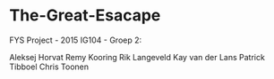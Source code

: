 # The-Great-Esacape
FYS Project - 2015
IG104 - Groep 2:

Aleksej Horvat
Remy Kooring
Rik Langeveld
Kay van der Lans
Patrick Tibboel
Chris Toonen
